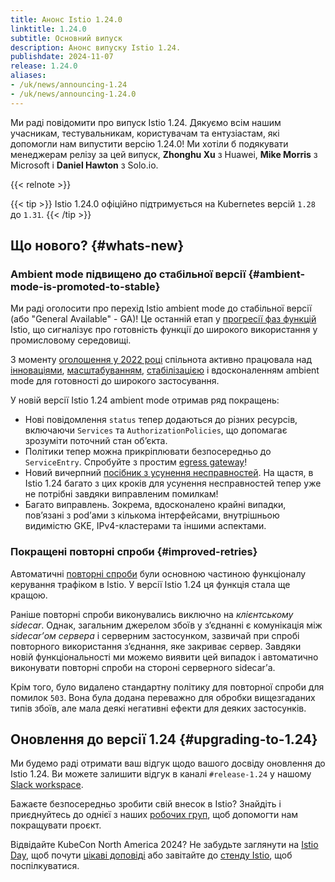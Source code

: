 ```yaml
---
title: Анонс Istio 1.24.0
linktitle: 1.24.0
subtitle: Основний випуск
description: Анонс випуску Istio 1.24.
publishdate: 2024-11-07
release: 1.24.0
aliases:
- /uk/news/announcing-1.24
- /uk/news/announcing-1.24.0
---
```


Ми раді повідомити про випуск Istio 1.24. Дякуємо всім нашим учасникам, тестувальникам, користувачам та ентузіастам, які допомогли нам випустити версію 1.24.0! Ми хотіли б подякувати менеджерам релізу за цей випуск, **Zhonghu Xu** з Huawei, **Mike Morris** з Microsoft і **Daniel Hawton** з Solo.io.

{{< relnote >}}

{{< tip >}}
Istio 1.24.0 офіційно підтримується на Kubernetes версій `1.28` до `1.31`.
{{< /tip >}}

## Що нового? {#whats-new}

### Ambient mode підвищено до стабільної версії {#ambient-mode-is-promoted-to-stable}

Ми раді оголосити про перехід Istio ambient mode до стабільної версії (або "General Available" - GA)! Це останній етап у [прогресії фаз функцій](/docs/releases/feature-stages/) Istio, що сигналізує про готовність функції до широкого використання у промисловому середовищі.

З моменту [оголошення у 2022 році](/blog/2022/introducing-ambient-mesh/) спільнота активно працювала над [інноваціями](/blog/2024/inpod-traffic-redirection-ambient/), [масштабуванням](/blog/2024/ambient-vs-cilium/), [стабілізацією](/blog/2024/ambient-reaches-beta/) і вдосконаленням ambient mode для готовності до широкого застосування.

У новій версії Istio 1.24 ambient mode отримав ряд покращень:

* Нові повідомлення `status` тепер додаються до різних ресурсів, включаючи `Services` та `AuthorizationPolicies`, що допомагає зрозуміти поточний стан обʼєкта.
* Політики тепер можна прикріплювати безпосередньо до `ServiceEntry`. Спробуйте з простим [egress gateway](https://www.solo.io/blog/egress-gateways-made-easy/)!
* Новий вичерпний [посібник з усунення несправностей](https://github.com/istio/istio/wiki/Troubleshooting-Istio-Ambient). На щастя, в Istio 1.24 багато з цих кроків для усунення несправностей тепер уже не потрібні завдяки виправленим помилкам!
* Багато виправлень. Зокрема, вдосконалено крайні випадки, повʼязані з podʼами з кількома інтерфейсами, внутрішньою видимістю GKE, IPv4-кластерами та іншими аспектами.

### Покращені повторні спроби {#improved-retries}

Автоматичні [повторні спроби](/docs/concepts/traffic-management/#retries) були основною частиною функціоналу керування трафіком в Istio. У версії Istio 1.24 ця функція стала ще кращою.

Раніше повторні спроби виконувались виключно на *клієнтському sidecar*. Однак, загальним джерелом збоїв у зʼєднанні є комунікація між *sidecarʼом сервера* і серверним застосунком, зазвичай при спробі повторного використання зʼєднання, яке закриває сервер. Завдяки новій функціональності ми можемо виявити цей випадок і автоматично виконувати повторні спроби на стороні серверного sidecarʼа.

Крім того, було видалено стандартну політику для повторної спроби для помилок `503`. Вона була додана переважно для обробки вищезгаданих типів збоїв, але мала деякі негативні ефекти для деяких застосунків.

## Оновлення до версії 1.24 {#upgrading-to-1.24}

Ми будемо раді отримати ваш відгук щодо вашого досвіду оновлення до Istio 1.24. Ви можете залишити відгук в каналі `#release-1.24` у нашому [Slack workspace](https://slack.istio.io/).

Бажаєте безпосередньо зробити свій внесок в Istio? Знайдіть і приєднуйтесь до однієї з наших [робочих груп](https://github.com/istio/community/blob/master/WORKING-GROUPS.md), щоб допомогти нам покращувати проєкт.

Відвідайте KubeCon North America 2024? Не забудьте заглянути на [Istio Day](https://events.linuxfoundation.org/kubecon-cloudnativecon-north-america/co-located-events/istio-day/), щоб почути [цікаві доповіді](blog/2024/kubecon-na/) або завітайте до [стенду Istio](https://events.linuxfoundation.org/kubecon-cloudnativecon-north-america/venue-travel/#venue-maps), щоб поспілкуватися.

